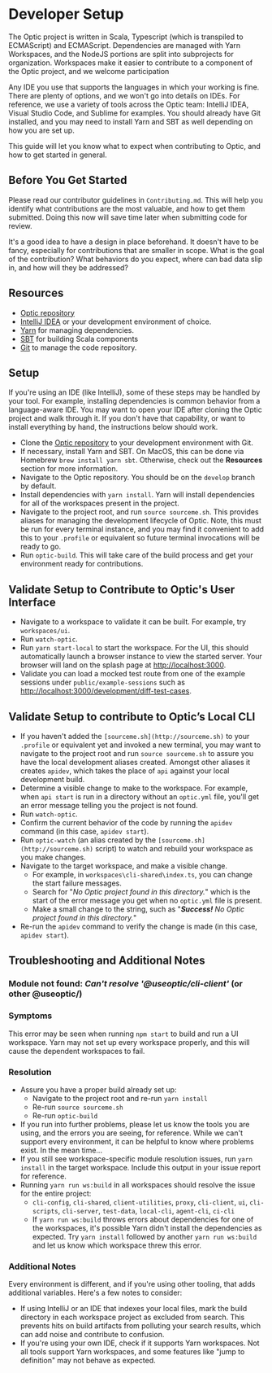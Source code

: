# Developer Setup

The Optic project is written in Scala, Typescript (which is transpiled to ECMAScript) and ECMAScript. Dependencies are managed with Yarn Workspaces, and the NodeJS portions are split into subprojects for organization. Workspaces make it easier to contribute to a component of the Optic project, and we welcome participation

Any IDE you use that supports the languages in which your working is fine. There are plenty of options, and we won't go into details on IDEs. For reference, we use a variety of tools across the Optic team: IntelliJ IDEA, Visual Studio Code, and Sublime for examples. You should already have Git installed, and you may need to install Yarn and SBT as well depending on how you are set up.

This guide will let you know what to expect when contributing to Optic, and how to get started in general.

## Before You Get Started

Please read our contributor guidelines in `Contributing.md`. This will help you identify what contributions are the most valuable, and how to get them submitted. Doing this now will save time later when submitting code for review.

It's a good idea to have a design in place beforehand. It doesn't have to be fancy, especially for contributions that are smaller in scope. What is the goal of the contribution? What behaviors do you expect, where can bad data slip in, and how will they be addressed?

## Resources

- [Optic repository](https://github.com/opticdev/optic)
- [IntelliJ IDEA](https://www.jetbrains.com/idea/) or your development environment of choice.
- [Yarn](https://classic.yarnpkg.com/en/docs/install/#mac-stable) for managing dependencies.
- [SBT](https://www.scala-sbt.org/index.html) for building Scala components
- [Git](https://git-scm.com/) to manage the code repository.

## Setup

If you're using an IDE (like IntelliJ), some of these steps may be handled by your tool. For example, installing dependencies is common behavior from a language-aware IDE. You may want to open your IDE after cloning the Optic project and walk through it. If you don't have that capability, or want to install everything by hand, the instructions below should work.

- Clone the [Optic repository](https://github.com/opticdev/optic) to your development environment with Git.
- If necessary, install Yarn and SBT. On MacOS, this can be done via Homebrew `brew install yarn sbt`. Otherwise, check out the **Resources** section for more information.
- Navigate to the Optic repository. You should be on the `develop` branch by default.
- Install dependencies with `yarn install`. Yarn will install dependencies for all of the workspaces present in the project.
- Navigate to the project root, and run `source sourceme.sh`. This provides aliases for managing the development lifecycle of Optic. Note, this must be run for every terminal instance, and you may find it convenient to add this to your `.profile` or equivalent so future terminal invocations will be ready to go.
- Run `optic-build`. This will take care of the build process and get your environment ready for contributions.

## Validate Setup to Contribute to Optic's User Interface

- Navigate to a workspace to validate it can be built. For example, try `workspaces/ui`.
- Run `watch-optic`.
- Run `yarn start-local` to start the workspace. For the UI, this should automatically launch a browser instance to view the started server. Your browser will land on the splash page at [http://localhost:3000](http://localhost:3000/development/diff-test-cases/documentation).
- Validate you can load a mocked test route from one of the example sessions under `public/example-sessions` such as [http://localhost:3000/development/diff-test-cases](http://localhost:3000/development/diff-test-cases/documentation).

## Validate Setup to contribute to Optic’s Local CLI

- If you haven't added the `[sourceme.sh](http://sourceme.sh)` to your `.profile` or equivalent yet and invoked a new terminal, you may want to navigate to the project root and run `source sourceme.sh` to assure you have the local development aliases created. Amongst other aliases it creates  `apidev`, which takes the place of `api` against your local development build.
- Determine a visible change to make to the workspace. For example, when `api start` is run in a directory without an `optic.yml` file, you'll get an error message telling you the project is not found.
- Run `watch-optic`.
- Confirm the current behavior of the code by running the `apidev` command (in this case, `apidev start`).
- Run `optic-watch` (an alias created by the `[sourceme.sh](http://sourceme.sh)` script) to watch and rebuild your workspace as you make changes.
- Navigate to the target workspace, and make a visible change.
    - For example, in `workspaces\cli-shared\index.ts`, you can change the start failure messages.
    - Search for "*No Optic project found in this directory.*" which is the start of the error message you get when no `optic.yml` file is present.
    - Make a small change to the string, such as "***Success!*** *No Optic project found in this directory.*"
- Re-run the `apidev` command to verify the change is made (in this case, `apidev start`).

## Troubleshooting and Additional Notes

### Module not found: *Can't resolve '@useoptic/cli-client'* (or other @useoptic/<workspace>)

### Symptoms

This error may be seen when running `npm start` to build and run a UI workspace. Yarn may not set up every workspace properly, and this will cause the dependent workspaces to fail.

### Resolution

- Assure you have a proper build already set up:
    - Navigate to the project root and re-run `yarn install`
    - Re-run `source sourceme.sh`
    - Re-run `optic-build`
- If you run into further problems, please let us know the tools you are using, and the errors you are seeing, for reference. While we can't support every environment, it can be helpful to know where problems exist. In the mean time...
- If you still see workspace-specific module resolution issues, run `yarn install` in the target workspace. Include this output in your issue report for reference.
- Running `yarn run ws:build` in all workspaces should resolve the issue for the entire project:
    - `cli-config`, `cli-shared`, `client-utilities`, `proxy`, `cli-client`, `ui`, `cli-scripts`, `cli-server`, `test-data`, `local-cli`, `agent-cli`, `ci-cli`
    - If `yarn run ws:build` throws errors about dependencies for one of the workspaces, it's possible Yarn didn't install the dependencies as expected. Try `yarn install` followed by another `yarn run ws:build` and let us know which workspace threw this error.

### Additional Notes

Every environment is different, and if you're using other tooling, that adds additional variables. Here's a few notes to consider:

- If using IntelliJ or an IDE that indexes your local files, mark the build directory in each workspace project as excluded from search. This prevents hits on build artifacts from polluting your search results, which can add noise and contribute to confusion.
- If you're using your own IDE, check if it supports Yarn workspaces. Not all tools support Yarn workspaces, and some features like "jump to definition" may not behave as expected.
